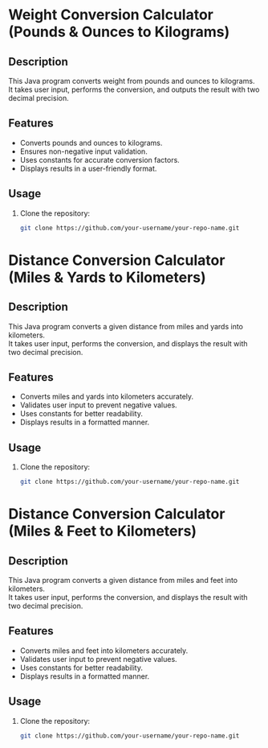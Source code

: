 # Weight Conversion Calculator (Pounds & Ounces to Kilograms)

## Description
This Java program converts weight from pounds and ounces to kilograms.  
It takes user input, performs the conversion, and outputs the result with two decimal precision.

## Features
- Converts pounds and ounces to kilograms.
- Ensures non-negative input validation.
- Uses constants for accurate conversion factors.
- Displays results in a user-friendly format.

## Usage
1. Clone the repository:
   ```sh
   git clone https://github.com/your-username/your-repo-name.git

# Distance Conversion Calculator (Miles & Yards to Kilometers)

## Description
This Java program converts a given distance from miles and yards into kilometers.  
It takes user input, performs the conversion, and displays the result with two decimal precision.

## Features
- Converts miles and yards into kilometers accurately.
- Validates user input to prevent negative values.
- Uses constants for better readability.
- Displays results in a formatted manner.

## Usage
1. Clone the repository:
   ```sh
   git clone https://github.com/your-username/your-repo-name.git

# Distance Conversion Calculator (Miles & Feet to Kilometers)

## Description
This Java program converts a given distance from miles and feet into kilometers.  
It takes user input, performs the conversion, and displays the result with two decimal precision.

## Features
- Converts miles and feet into kilometers accurately.
- Validates user input to prevent negative values.
- Uses constants for better readability.
- Displays results in a formatted manner.

## Usage
1. Clone the repository:
   ```sh
   git clone https://github.com/your-username/your-repo-name.git
